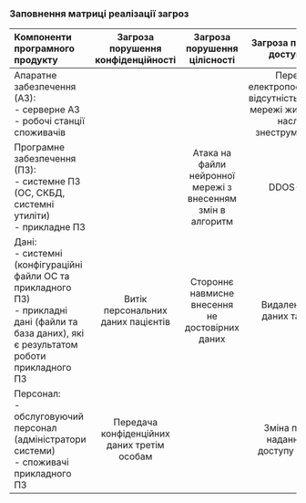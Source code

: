 ### Заповнення матриці реалізації загроз
| Компоненти програмного продукту | Загроза порушення конфіденційності | Загроза порушення цілісності | Загроза порушення доступності |
| :---   |                  :----:            | :----:                       |                        :----: |
|Апаратне забезпечення (АЗ):<br/>- серверне АЗ <br /> - робочі станції споживачів|||Перебої з електропостачанням, відсутність резервної мережі живлення, як наслідок знеструмлення АЗ|
|Програмне забезпечення (ПЗ):  <br />- системне ПЗ (ОС, СКБД, системні утиліти)  <br />- прикладне ПЗ||Атака на файли нейронної мережі з внесенням змін в алгоритм|DDOS-атака|
|Дані:<br />- системні (конфігураційні файли ОС та прикладного ПЗ) <br />- прикладні дані (файли та база даних), які є результатом роботи прикладного ПЗ|Витік персональних даних пацієнтів|Стороннє навмисне внесення не достовірних даних|Видалення бази даних та файлів|
|Персонал:  <br />- обслуговуючий персонал (адміністратори системи)  <br />- споживачі прикладного ПЗ|Передача конфіденційних даних третім особам||Зміна політики надання прав доступу до даних|

